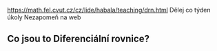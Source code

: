 https://math.fel.cvut.cz/cz/lide/habala/teaching/drn.html
Dělej co týden úkoly
Nezapomeň na web

## Co jsou to Diferenciální rovnice?
